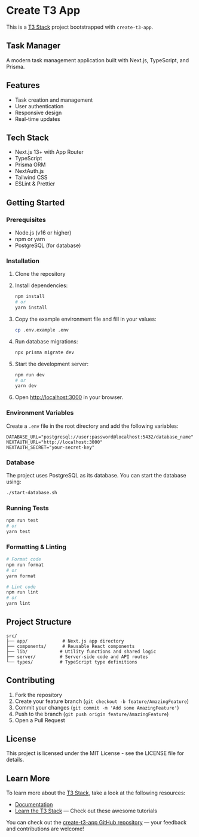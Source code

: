 # Create T3 App

This is a [T3 Stack](https://create.t3.gg/) project bootstrapped with `create-t3-app`.

## Task Manager

A modern task management application built with Next.js, TypeScript, and Prisma.

## Features

- Task creation and management
- User authentication
- Responsive design
- Real-time updates

## Tech Stack

- Next.js 13+ with App Router
- TypeScript
- Prisma ORM
- NextAuth.js
- Tailwind CSS
- ESLint & Prettier

## Getting Started

### Prerequisites

- Node.js (v16 or higher)
- npm or yarn
- PostgreSQL (for database)

### Installation

1. Clone the repository
2. Install dependencies:

   ```bash
   npm install
   # or
   yarn install
   ```

3. Copy the example environment file and fill in your values:

   ```bash
   cp .env.example .env
   ```

4. Run database migrations:

   ```bash
   npx prisma migrate dev
   ```

5. Start the development server:

   ```bash
   npm run dev
   # or
   yarn dev
   ```

6. Open [http://localhost:3000](http://localhost:3000) in your browser.

### Environment Variables

Create a `.env` file in the root directory and add the following variables:

```env
DATABASE_URL="postgresql://user:password@localhost:5432/database_name"
NEXTAUTH_URL="http://localhost:3000"
NEXTAUTH_SECRET="your-secret-key"
```

### Database

The project uses PostgreSQL as its database. You can start the database using:

```bash
./start-database.sh
```

### Running Tests

```bash
npm run test
# or
yarn test
```

### Formatting & Linting

```bash
# Format code
npm run format
# or
yarn format

# Lint code
npm run lint
# or
yarn lint
```

## Project Structure

```
src/
├── app/             # Next.js app directory
├── components/      # Reusable React components
├── lib/            # Utility functions and shared logic
├── server/         # Server-side code and API routes
└── types/          # TypeScript type definitions
```

## Contributing

1. Fork the repository
2. Create your feature branch (`git checkout -b feature/AmazingFeature`)
3. Commit your changes (`git commit -m 'Add some AmazingFeature'`)
4. Push to the branch (`git push origin feature/AmazingFeature`)
5. Open a Pull Request

## License

This project is licensed under the MIT License - see the LICENSE file for details.

## Learn More

To learn more about the [T3 Stack](https://create.t3.gg/), take a look at the following resources:

- [Documentation](https://create.t3.gg/)
- [Learn the T3 Stack](https://create.t3.gg/en/faq#what-learning-resources-are-currently-available) — Check out these awesome tutorials

You can check out the [create-t3-app GitHub repository](https://github.com/t3-oss/create-t3-app) — your feedback and contributions are welcome!
